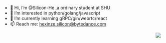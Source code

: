 - 👋 Hi, I’m @Silicon-He ,a ordinary student at SHU
- 👀 I’m interested in python/golang/javascript
- 🌱 I’m currently learning gRPC/gin/webrtc/react
- 📫 Reach me: hexinze.silicon@bytedance.com

<img align="right" src="https://github-readme-stats.vercel.app/api?username=Silicon-He&show_icons=true">

<!---
Silicon-He/Silicon-He is a ✨ special ✨ repository because its `README.md` (this file) appears on your GitHub profile.
You can click the Preview link to take a look at your changes.
--->
